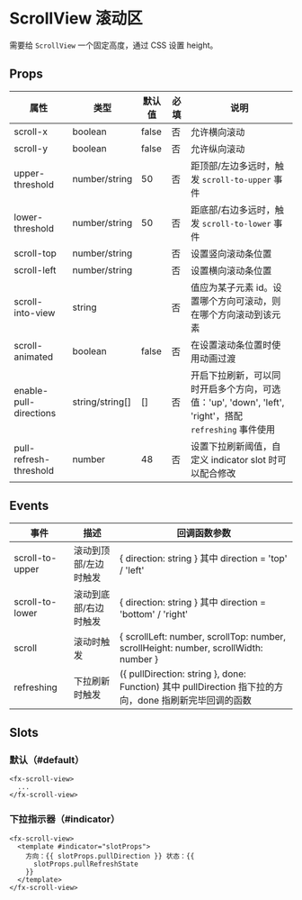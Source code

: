 # ScrollView 滚动区

需要给 `ScrollView` 一个固定高度，通过 CSS 设置 height。

## Props

| 属性                   | 类型            | 默认值 | 必填 | 说明                                                                                                  |
| ---------------------- | --------------- | ------ | ---- | ----------------------------------------------------------------------------------------------------- |
| scroll-x               | boolean         | false  | 否   | 允许横向滚动                                                                                          |
| scroll-y               | boolean         | false  | 否   | 允许纵向滚动                                                                                          |
| upper-threshold        | number/string   | 50     | 否   | 距顶部/左边多远时，触发 `scroll-to-upper` 事件                                                        |
| lower-threshold        | number/string   | 50     | 否   | 距底部/右边多远时，触发 `scroll-to-lower` 事件                                                        |
| scroll-top             | number/string   |        | 否   | 设置竖向滚动条位置                                                                                    |
| scroll-left            | number/string   |        | 否   | 设置横向滚动条位置                                                                                    |
| scroll-into-view       | string          |        | 否   | 值应为某子元素 id。设置哪个方向可滚动，则在哪个方向滚动到该元素                                       |
| scroll-animated        | boolean         | false  | 否   | 在设置滚动条位置时使用动画过渡                                                                        |
| enable-pull-directions | string/string[] | []     | 否   | 开启下拉刷新，可以同时开启多个方向，可选值：'up', 'down', 'left', 'right'，搭配 `refreshing` 事件使用 |
| pull-refresh-threshold | number          | 48     | 否   | 设置下拉刷新阈值，自定义 indicator slot 时可以配合修改                                                |

## Events

| 事件            | 描述                  | 回调函数参数                                                                                           |
| --------------- | --------------------- | ------------------------------------------------------------------------------------------------------ |
| scroll-to-upper | 滚动到顶部/左边时触发 | { direction: string } 其中 direction = 'top' / 'left'                                                  |
| scroll-to-lower | 滚动到底部/右边时触发 | { direction: string } 其中 direction = 'bottom' / 'right'                                              |
| scroll          | 滚动时触发            | { scrollLeft: number, scrollTop: number, scrollHeight: number, scrollWidth: number }                   |
| refreshing      | 下拉刷新时触发        | ({ pullDirection: string }, done: Function) 其中 pullDirection 指下拉的方向，done 指刷新完毕回调的函数 |

## Slots

### 默认（#default）

```
<fx-scroll-view>
  ...
</fx-scroll-view>
```

### 下拉指示器（#indicator）

```
<fx-scroll-view>
  <template #indicator="slotProps">
    方向：{{ slotProps.pullDirection }} 状态：{{
      slotProps.pullRefreshState
    }}
  </template>
</fx-scroll-view>
```
